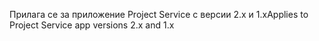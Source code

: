 <span data-ttu-id="6fd5f-101">Прилага се за приложение Project Service с версии 2.x и 1.x</span><span class="sxs-lookup"><span data-stu-id="6fd5f-101">Applies to Project Service app versions 2.x and 1.x</span></span>
